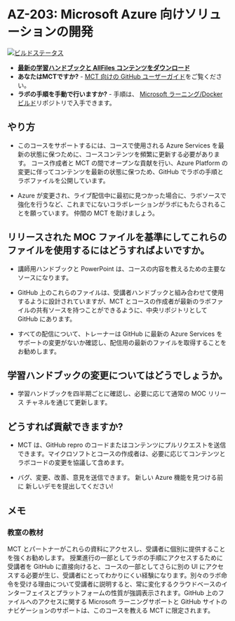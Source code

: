 ﻿# AZ-203: Microsoft Azure 向けソリューションの開発

[![ビルドステータス](https://microsoftdigitallearning.visualstudio.com/Courseware/_apis/build/status/MicrosoftLearning.AZ-203-DevelopingSolutionsforMicrosoftAzure?branchName=master)](https://microsoftdigitallearning.visualstudio.com/Courseware/_build/latest?definitionId=19&branchName=master)

- **[最新の学習ハンドブックと AllFiles コンテンツをダウンロード](../../releases/latest)**
- **あなたはMCTですか?** -  [MCT 向けの GitHub ユーザーガイド](https://microsoftlearning.github.io/MCT-User-Guide-JA/)をご覧ください。
- **ラボの手順を手動で行いますか?** - 手順は、 [Microsoft ラーニング/Docker ビルド](https://github.com/MicrosoftLearning/Docker-Build)リポジトリで入手できます。

## やり方

- このコースをサポートするには、コースで使用される Azure Services を最新の状態に保つために、コースコンテンツを頻繁に更新する必要があります。  コース作成者と MCT の間でオープンな貢献を行い、Azure Platform の変更に伴ってコンテンツを最新の状態に保つため、GitHub でラボの手順とラボファイルを公開しています。

- Azure が変更され、ライブ配信中に最初に見つかった場合に、ラボソースで強化を行うなど、これまでにないコラボレーションがラボにもたらされることを願っています。  仲間の MCT を助けましょう。

## リリースされた MOC ファイルを基準にしてこれらのファイルを使用するにはどうすればよいですか。

- 講師用ハンドブックと PowerPoint は、コースの内容を教えるための主要なソースになります。

- GitHub 上のこれらのファイルは、受講者ハンドブックと組み合わせて使用するように設計されていますが、MCT とコースの作成者が最新のラボファイルの共有ソースを持つことができるように、中央リポジトリとして GitHub にあります。

- すべての配信について、トレーナーは GitHub に最新の Azure Services をサポートの変更がないか確認し、配信用の最新のファイルを取得することをお勧めします。

## 学習ハンドブックの変更についてはどうでしょうか。

- 学習ハンドブックを四半期ごとに確認し、必要に応じて通常の MOC リリース チャネルを通じて更新します。

## どうすれば貢献できますか?

- MCT は、GitHub repro のコードまたはコンテンツにプルリクエストを送信できます。マイクロソフトとコースの作成者は、必要に応じてコンテンツとラボコードの変更を協議して含めます。

- バグ、変更、改善、意見を送信できます。 新しい Azure 機能を見つける前に 新しいデモを提出してください!

## メモ

### 教室の教材

MCT とパートナーがこれらの資料にアクセスし、受講者に個別に提供することを強くお勧めします。 授業進行の一部としてラボの手順にアクセスするために受講者を GitHub に直接向けると、コースの一部としてさらに別の UI にアクセスする必要が生じ、受講者にとってわかりにくい経験になります。別々のラボ命令を受ける理由について受講者に説明すると、常に変化するクラウドベースのインターフェイスとプラットフォームの性質が強調表示されます。GitHub 上のファイルへのアクセスに関する Microsoft ラーニングサポートと GitHub サイトのナビゲーションのサポートは、このコースを教える MCT に限定されます。
